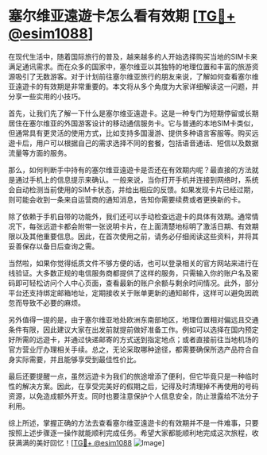 # 塞尔维亚遠遊卡怎么看有效期 [[TG💪+ @esim1088](https://t.me/s/esim1088)]

在现代生活中，随着国际旅行的普及，越来越多的人开始选择购买当地的SIM卡来满足通讯需求。而在众多的国家中，塞尔维亚以其独特的地理位置和丰富的旅游资源吸引了无数游客。对于计划前往塞尔维亚旅行的朋友来说，了解如何查看塞尔维亚遠遊卡的有效期是非常重要的。本文将从多个角度为大家详细解读这一问题，并分享一些实用的小技巧。

首先，让我们先了解一下什么是塞尔维亚遠遊卡。这是一种专门为短期停留或长期居住在塞尔维亚的外国游客设计的移动通信服务卡。它与普通的本地SIM卡类似，但通常具有更灵活的使用方式，比如支持多国漫游、提供多种语言客服等。购买远遊卡后，用户可以根据自己的需求选择不同的套餐，包括语音通话、短信以及数据流量等方面的服务。

那么，如何判断手中持有的塞尔维亚遠遊卡是否还在有效期内呢？最直接的方法就是通过手机上的信息提示来确认。一般来说，当你打开手机并连接到网络时，系统会自动检测当前使用的SIM卡状态，并给出相应的反馈。如果发现卡片已经过期，则可能会收到一条来自运营商的通知消息，告知你需要续费或者更换新的卡。

除了依赖于手机自带的功能外，我们还可以手动检查远遊卡的具体有效期。通常情况下，每张远遊卡都会附带一张说明卡片，在上面清楚地标明了激活日期、有效期限以及其他重要信息。因此，在首次使用之前，请务必仔细阅读这些资料，并将其妥善保存以备日后查询之需。

当然啦，如果你觉得纸质文件不够方便的话，也可以登录相关的官方网站来进行在线验证。大多数正规的电信服务商都提供了这样的服务，只需输入你的账户名及密码即可轻松访问个人中心页面，查看最新的账户余额与剩余时间情况。此外，部分平台还支持绑定邮箱地址，定期接收关于账单更新的通知邮件，这样可以避免因疏忽而导致不必要的麻烦。

另外值得一提的是，由于塞尔维亚地处欧洲东南部地区，地理位置相对偏远且交通条件有限，因此建议大家在出发前就提前做好准备工作。例如可以选择在国内预定好所需的远遊卡，并通过快递邮寄的方式送到指定地点；或者直接前往当地机场的官方营业厅办理相关手续。总之，无论采取哪种途径，都需要确保所选产品符合自身实际需要，并且能够享受到最佳性价比。

最后还要提醒一点，虽然远遊卡为我们的旅途增添了便利，但它毕竟只是一种临时性的解决方案。因此，在享受完美好的假期之后，记得及时清理掉不再使用的号码资源，以免造成额外开支。同时也要注意保护个人信息安全，防止泄露给不法分子利用。

综上所述，掌握正确的方法去查看塞尔维亚遠遊卡的有效期并不是一件难事，只要按照上述步骤逐一操作就能顺利完成任务。希望大家都能顺利地完成这次旅程，收获满满的美好回忆！[[TG💪+ @esim1088](https://t.me/s/esim1088) ![Image](https://i.postimg.cc/4NQfJmqS/Snipaste-2025-05-13-00-14-12.png)]